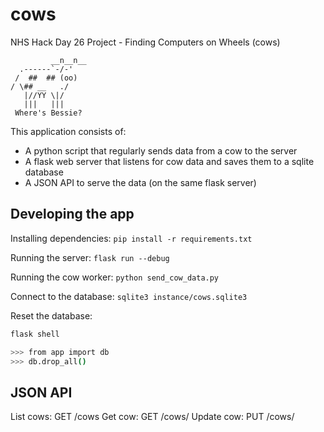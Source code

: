 # cows
NHS Hack Day 26 Project - Finding Computers on Wheels (cows)


             __n__n__
      .------`-/-'
     /  ##  ## (oo)
    / \## __   ./
       |//YY \|/
       |||   |||
     Where's Bessie?

This application consists of:
* A python script that regularly sends data from a cow to the server
* A flask web server that listens for cow data and saves them to a sqlite database
* A JSON API to serve the data (on the same flask server)

## Developing the app

Installing dependencies:
`pip install -r requirements.txt`

Running the server:
`flask run --debug`

Running the cow worker:
`python send_cow_data.py`

Connect to the database:
`sqlite3 instance/cows.sqlite3`

Reset the database:
```sh
flask shell

>>> from app import db
>>> db.drop_all()
```

## JSON API

List cows: GET /cows
Get cow: GET /cows/<name>
Update cow: PUT /cows/<name>
